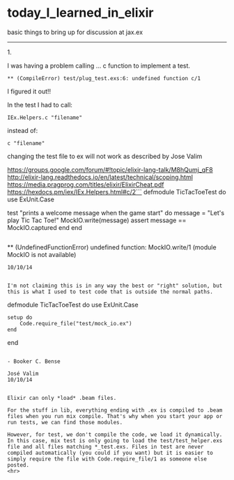 # today_I_learned_in_elixir
basic things to bring up for discussion at jax.ex

<hr>
1.<br>

I was having a problem calling ... c function
to implement a test.
```
** (CompileError) test/plug_test.exs:6: undefined function c/1
```

I figured it out!!

In the test I had to call:

 ```
IEx.Helpers.c "filename"
```
 
instead of:
```
c "filename"
```

changing the test file to ex will not work as described by Jose Valim

https://groups.google.com/forum/#!topic/elixir-lang-talk/M8hQumj_qF8
http://elixir-lang.readthedocs.io/en/latest/technical/scoping.html
https://media.pragprog.com/titles/elixir/ElixirCheat.pdf
https://hexdocs.pm/iex/IEx.Helpers.html#c/2```
defmodule TicTacToeTest do
  use ExUnit.Case

  test "prints a welcome message when the game start" do
    message = "Let's play Tic Tac Toe!"
    MockIO.write(message)
    assert message == MockIO.captured
  end
end
```

```
** (UndefinedFunctionError) undefined function: MockIO.write/1 (module MockIO is not available)
```	
10/10/14


I'm not claiming this is in any way the best or "right" solution, but this is what I used to test code that is outside the normal paths. 
```
defmodule TicTacToeTest do
  use ExUnit.Case
   
    setup do
        Code.require_file("test/mock_io.ex") 
    end 
end
```

- Booker C. Bense 

José Valim 	
10/10/14


Elixir can only *load* .beam files.

For the stuff in lib, everything ending with .ex is compiled to .beam files when you run mix compile. That's why when you start your app or run tests, we can find those modules.

However, for test, we don't compile the code, we load it dynamically. In this case, mix test is only going to load the test/test_helper.exs file and all files matching *_test.exs. Files in test are never compiled automatically (you could if you want) but it is easier to simply require the file with Code.require_file/1 as someone else posted.
<hr>
